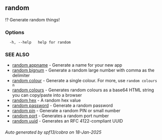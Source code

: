 ## random

⁉️ Generate random things!

### Options

```
  -h, --help   help for random
```

### SEE ALSO

* [random appname](random_appname.md)	 - Generate a name for your new app
* [random bignum](random_bignum.md)	 - Generate a random large number with comma as the delimiter
* [random colour](random_colour.md)	 - Generate a single colour. For more, use `random colours n`
* [random colours](random_colours.md)	 - Generates random colours as a base64 HTML string you can copy/paste into a browser
* [random hex](random_hex.md)	 - A random hex value
* [random password](random_password.md)	 - Generate a random password
* [random pin](random_pin.md)	 - Generate a random PIN or small number
* [random port](random_port.md)	 - Generates a random port number
* [random uuid](random_uuid.md)	 - Generates an RFC 4122-compliant UUID

###### Auto generated by spf13/cobra on 18-Jan-2025
